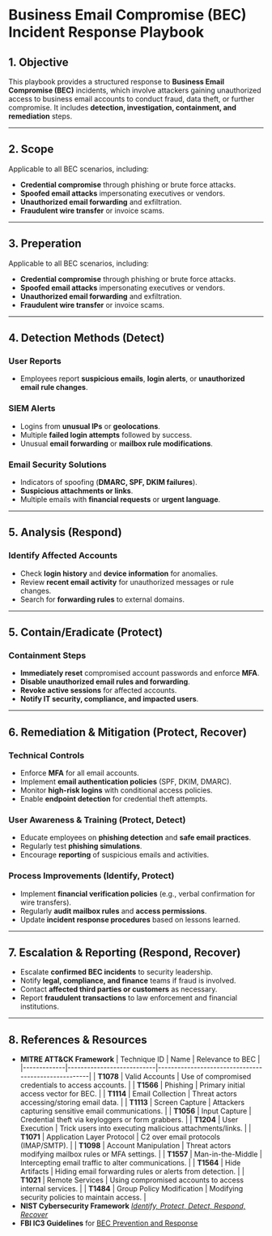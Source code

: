 # Business Email Compromise (BEC) Incident Response Playbook

## 1. Objective
This playbook provides a structured response to **Business Email Compromise (BEC)** incidents, which involve attackers gaining unauthorized access to business email accounts to conduct fraud, data theft, or further compromise. It includes **detection, investigation, containment, and remediation** steps.

---

## 2. Scope
Applicable to all BEC scenarios, including:

- **Credential compromise** through phishing or brute force attacks.
- **Spoofed email attacks** impersonating executives or vendors.
- **Unauthorized email forwarding** and exfiltration.
- **Fraudulent wire transfer** or invoice scams.

---

## 3. Preperation
Applicable to all BEC scenarios, including:

- **Credential compromise** through phishing or brute force attacks.
- **Spoofed email attacks** impersonating executives or vendors.
- **Unauthorized email forwarding** and exfiltration.
- **Fraudulent wire transfer** or invoice scams.

---

## 4. Detection Methods (Detect)

### **User Reports**
- Employees report **suspicious emails**, **login alerts**, or **unauthorized email rule changes**.

### **SIEM Alerts**
- Logins from **unusual IPs** or **geolocations**.
- Multiple **failed login attempts** followed by success.
- Unusual **email forwarding** or **mailbox rule modifications**.

### **Email Security Solutions**
- Indicators of spoofing (**DMARC, SPF, DKIM failures**).
- **Suspicious attachments or links**.
- Multiple emails with **financial requests** or **urgent language**.

---

## 5. Analysis (Respond)

### **Identify Affected Accounts**
- Check **login history** and **device information** for anomalies.
- Review **recent email activity** for unauthorized messages or rule changes.
- Search for **forwarding rules** to external domains.

---

## 5. Contain/Eradicate (Protect)

### **Containment Steps**
- **Immediately reset** compromised account passwords and enforce **MFA**.
- **Disable unauthorized email rules and forwarding**.
- **Revoke active sessions** for affected accounts.
- **Notify IT security, compliance, and impacted users**.

---

## 6. Remediation & Mitigation (Protect, Recover)

### **Technical Controls**
- Enforce **MFA** for all email accounts.
- Implement **email authentication policies** (SPF, DKIM, DMARC).
- Monitor **high-risk logins** with conditional access policies.
- Enable **endpoint detection** for credential theft attempts.

### **User Awareness & Training** (Protect, Detect)
- Educate employees on **phishing detection** and **safe email practices**.
- Regularly test **phishing simulations**.
- Encourage **reporting** of suspicious emails and activities.

### **Process Improvements** (Identify, Protect)
- Implement **financial verification policies** (e.g., verbal confirmation for wire transfers).
- Regularly **audit mailbox rules** and **access permissions**.
- Update **incident response procedures** based on lessons learned.

---

## 7. Escalation & Reporting (Respond, Recover)
- Escalate **confirmed BEC incidents** to security leadership.
- Notify **legal, compliance, and finance** teams if fraud is involved.
- Contact **affected third parties or customers** as necessary.
- Report **fraudulent transactions** to law enforcement and financial institutions.

---

## 8. References & Resources
- **MITRE ATT&CK Framework**
  | Technique ID | Name | Relevance to BEC |
  |-------------|---------------------------|-----------------------------------------------------|
  | **T1078** | Valid Accounts | Use of compromised credentials to access accounts. |
  | **T1566** | Phishing | Primary initial access vector for BEC. |
  | **T1114** | Email Collection | Threat actors accessing/storing email data. |
  | **T1113** | Screen Capture | Attackers capturing sensitive email communications. |
  | **T1056** | Input Capture | Credential theft via keyloggers or form grabbers. |
  | **T1204** | User Execution | Trick users into executing malicious attachments/links. |
  | **T1071** | Application Layer Protocol | C2 over email protocols (IMAP/SMTP). |
  | **T1098** | Account Manipulation | Threat actors modifying mailbox rules or MFA settings. |
  | **T1557** | Man-in-the-Middle | Intercepting email traffic to alter communications. |
  | **T1564** | Hide Artifacts | Hiding email forwarding rules or alerts from detection. |
  | **T1021** | Remote Services | Using compromised accounts to access internal services. |
  | **T1484** | Group Policy Modification | Modifying security policies to maintain access. |
- **NIST Cybersecurity Framework** [*Identify, Protect, Detect, Respond, Recover*](https://www.nist.gov/cybersecurity)
- **FBI IC3 Guidelines** for [BEC Prevention and Response](https://www.fbi.gov/how-we-can-help-you/scams-and-safety/common-frauds-and-scams/business-email-compromise)
